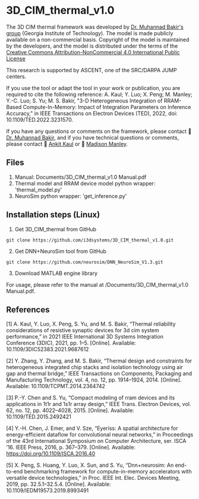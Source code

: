 # 3D_CIM_thermal_v1.0
 
The 3D CIM thermal framework was developed by [Dr. Muhannad Bakir's group](https://bakirlab.gatech.edu/) (Georgia Institute of Technology). The model is made publicly available on a non-commercial basis. Copyright of the model is maintained by the developers, and the model is distributed under the terms of the [Creative Commons Attribution-NonCommercial 4.0 International Public License](http://creativecommons.org/licenses/by-nc/4.0/legalcode)

This research is supported by ASCENT, one of the SRC/DARPA JUMP centers.

If you use the tool or adapt the tool in your work or publication, you are required to cite the following reference: 
A. Kaul; Y. Luo; X. Peng; M. Manley; Y.-C. Luo; S. Yu; M. S. Bakir, "3-D Heterogeneous Integration of RRAM-Based Compute-In-Memory: Impact of Integration Parameters on Inference Accuracy," in IEEE Transactions on Electron Devices (TED), 2022, doi: 10.1109/TED.2022.3231570.

If you have any questions or comments on the framework, please contact  :man: [Dr. Muhannad Bakir](mailto:mbakir@ece.gatech.edu), and if you have technical questions or comments, please contact :man: [Ankit Kaul](mailto:ankit.kaul@gatech.edu) or :woman: [Madison Manley](mailto:madison.manley@gatech.edu).

## Files
1. Manual: Documents/3D_CIM_thermal_v1.0 Manual.pdf
2. Thermal model and RRAM device model python wrapper: 'thermal_model.py'
3. NeuroSim python wrapper: 'get_inference.py'

## Installation steps (Linux)
1. Get 3D_CIM_thermal from GitHub
```
git clone https://github.com/i3dsystems/3D_CIM_thermal_v1.0.git
```

2. Get DNN+NeuroSim tool from GitHub
```
git clone https://github.com/neurosim/DNN_NeuroSim_V1.3.git
```

3. Download MATLAB engine library

For usage, please refer to the manual at /Documents/3D_CIM_thermal_v1.0 Manual.pdf.

## References
[1] A. Kaul, Y. Luo, X. Peng, S. Yu, and M. S. Bakir, “Thermal reliability considerations of resistive synaptic devices for 3d cim system performance,” in 2021 IEEE International 3D Systems Integration Conference (3DIC), 2021, pp. 1–5. [Online]. Available: 10.1109/3DIC52383.2021.9687612

[2] Y. Zhang, Y. Zhang, and M. S. Bakir, “Thermal design and constraints for heterogeneous integrated chip stacks and isolation technology using air gap and thermal bridge,” IEEE Transactions on Components, Packaging and Manufacturing Technology, vol. 4, no. 12, pp. 1914–1924, 2014. [Online]. Available: 10.1109/TCPMT.2014.2364742

[3] P.-Y. Chen and S. Yu, “Compact modeling of rram devices and its applications in 1t1r and 1s1r array design,” IEEE Trans. Electron Devices, vol. 62, no. 12, pp. 4022–4028, 2015. [Online]. Available: 10.1109/TED.2015.2492421

[4] Y.-H. Chen, J. Emer, and V. Sze, “Eyeriss: A spatial architecture for energy-efficient dataflow for convolutional neural networks,” in Proceedings of the 43rd International Symposium on Computer Architecture, ser. ISCA ’16. IEEE Press, 2016, p. 367–379. [Online]. Available: https://doi.org/10.1109/ISCA.2016.40

[5] X. Peng, S. Huang, Y. Luo, X. Sun, and S. Yu, “Dnn+neurosim: An end-to-end benchmarking framework for compute-in-memory accelerators with versatile device technologies,” in Proc. IEEE Int. Elec. Devices Meeting, 2019, pp. 32.5.1–32.5.4. [Online]. Available: 10.1109/IEDM19573.2019.8993491
